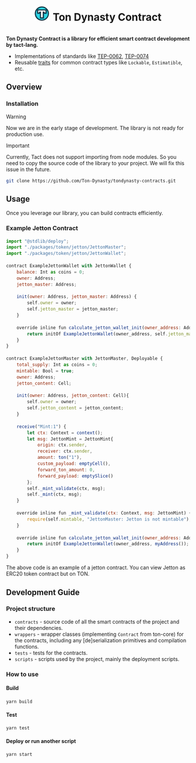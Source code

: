 <div style="display: flex; align-items: center; justify-content: center;">
  <img src="logo.png" alt="Ton Dynasty Logo" height="40px">
  <h1 style="margin-left: 10px;">Ton Dynasty Contract</h1>
</div>

**Ton Dynasty Contract is a library for efficient smart contract development by tact-lang.**

- Implementations of standards like [TEP-0062](https://github.com/ton-blockchain/TEPs/blob/master/text/0062-nft-standard.md), [TEP-0074](https://github.com/ton-blockchain/TEPs/blob/master/text/0074-jettons-standard.md)
- Reusable [traits](https://docs.tact-lang.org/language/guides/types#traits) for common contract types like `Lockable`, `Estimatible`, etc.

## Overview

### Installation

> [!WARNING]
> Now we are in the early stage of development. The library is not ready for production use.

> [!IMPORTANT]
> Currently, Tact does not support importing from node modules. So you need to copy the source code of the library to your project. We will fix this issue in the future.

```bash
git clone https://github.com/Ton-Dynasty/tondynasty-contracts.git
```

## Usage

Once you leverage our library, you can build contracts efficiently.

### Example Jetton Contract

```js
import "@stdlib/deploy";
import "./packages/token/jetton/JettonMaster";
import "./packages/token/jetton/JettonWallet";

contract ExampleJettonWallet with JettonWallet {
    balance: Int as coins = 0;
    owner: Address;
    jetton_master: Address;

    init(owner: Address, jetton_master: Address) {
        self.owner = owner;
        self.jetton_master = jetton_master;
    }

    override inline fun calculate_jetton_wallet_init(owner_address: Address): StateInit {
        return initOf ExampleJettonWallet(owner_address, self.jetton_master);
    }
}

contract ExampleJettonMaster with JettonMaster, Deployable {
    total_supply: Int as coins = 0;
    mintable: Bool = true;
    owner: Address;
    jetton_content: Cell;

    init(owner: Address, jetton_content: Cell){
        self.owner = owner;
        self.jetton_content = jetton_content;
    }

    receive("Mint:1") {
        let ctx: Context = context();
        let msg: JettonMint = JettonMint{
            origin: ctx.sender,
            receiver: ctx.sender,
            amount: ton("1"),
            custom_payload: emptyCell(),
            forward_ton_amount: 0,
            forward_payload: emptySlice()
        };
        self._mint_validate(ctx, msg);
        self._mint(ctx, msg);
    }

    override inline fun _mint_validate(ctx: Context, msg: JettonMint) {
        require(self.mintable, "JettonMaster: Jetton is not mintable");
    }

    override inline fun calculate_jetton_wallet_init(owner_address: Address): StateInit {
        return initOf ExampleJettonWallet(owner_address, myAddress());
    }
}
```

The above code is an example of a jetton contract. You can view Jetton as ERC20 token contract but on TON.

## Development Guide

### Project structure

- `contracts` - source code of all the smart contracts of the project and their dependencies.
- `wrappers` - wrapper classes (implementing `Contract` from ton-core) for the contracts, including any [de]serialization primitives and compilation functions.
- `tests` - tests for the contracts.
- `scripts` - scripts used by the project, mainly the deployment scripts.

### How to use

#### Build

`yarn build`

#### Test

`yarn test`

#### Deploy or run another script

`yarn start`
